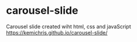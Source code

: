 # carousel-slide
Carousel slide created wiht html, css and javaScript
https://kemichris.github.io/carousel-slide/
